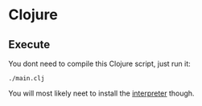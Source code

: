 # Clojure

## Execute

You dont need to compile this Clojure script, just run it:

```
./main.clj
```

You will most likely neet to install the
[interpreter](https://clojure.org/guides/getting_started)
though. 

